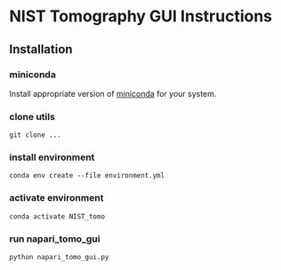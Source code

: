 # NIST Tomography GUI Instructions

## Installation

### miniconda

Install appropriate version of [miniconda](https://docs.conda.io/en/latest/miniconda.html#latest-miniconda-installer-links) for your system.


### clone utils

	git clone ...


### install environment

	conda env create --file environment.yml

### activate environment

	conda activate NIST_tomo

### run napari_tomo_gui

	python napari_tomo_gui.py

